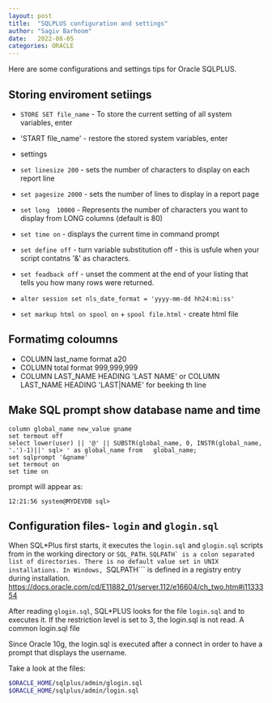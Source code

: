 ```yaml
---
layout: post
title:  "SQLPLUS configuration and settings"
author: "Sagiv Barhoom"
date:   2022-08-05
categories: ORACLE 
---
```

Here are some configurations and settings tips for Oracle SQLPLUS.



## Storing enviroment setiings
* `STORE SET file_name` - To store the current setting of all system variables, enter
* 'START file_name' - restore the stored system variables, enter

* settings
* `set linesize 200` - sets the number of characters to display on each report line
* `set pagesize 2000` - sets the number of lines to display in a report page
* `set long  10000` - Represents the number of characters you want to display from LONG columns (default is 80)
* `set time on` -  displays the current time in command prompt
* `set define off` -  turn variable substitution off - this is usfule when your script contatns '&' as characters.
* `set feadback off` - unset the comment at the end of your listing that tells you how many rows were returned. 
* `alter session set nls_date_format = 'yyyy-mm-dd hh24:mi:ss'`
* `set markup html on spool on` + `spool file.html` - create html file

## Formatimg coloumns
* COLUMN last_name format a20
* COLUMN total format 999,999,999
* COLUMN LAST_NAME        HEADING 'LAST NAME' or COLUMN LAST_NAME        HEADING 'LAST|NAME' for beeking th line



## Make SQL prompt show database name and time
```
column global_name new_value gname
set termout off
select lower(user) || '@' || SUBSTR(global_name, 0, INSTR(global_name, '.')-1)||' sql> ' as global_name from   global_name;
set sqlprompt '&gname'
set termout on
set time on
```
prompt will appear as: 
```
12:21:56 system@MYDEVDB sql>  
```


## Configuration files- ```login``` and ```glogin.sql```
When SQL*Plus first starts, it executes the ```login.sql``` and ```glogin.sql``` scripts from in the working directory or ```SQL_PATH```.
```SQLPATH` is a colon separated list of directories. There is no default value set in UNIX installations.
In Windows, ```SQLPATH``` is defined in a registry entry during installation. 
https://docs.oracle.com/cd/E11882_01/server.112/e16604/ch_two.htm#i1133354

After reading ```glogin.sql```, SQL*PLUS looks for the file ```login.sql``` and to executes it.
If the restriction level is set to 3, the login.sql is not read.
A common login.sql file

Since Oracle 10g, the login.sql is executed after a connect in order to  have a prompt that displays the username.

Take a look at the files:
```bash
$ORACLE_HOME/sqlplus/admin/glogin.sql
$ORACLE_HOME/sqlplus/admin/login.sql
```
